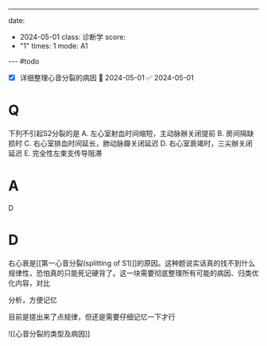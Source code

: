 ---
date:
  - 2024-05-01
class: 诊断学
score:
  - "1"
times: 1
mode: A1

--- #todo
- [x] 详细整理心音分裂的病因 📅 2024-05-01 ✅ 2024-05-01


# Q
下列不引起S2分裂的是
A. 左心室射血时间缩短，主动脉辦关闭提前
B. 房间隔缺损时
C. 右心室排血时间延长，肺动脉瓣关闭延迟
D. 右心室衰竭时，三尖辦关闭延迟
E. 完全性左束支传导阻滞

# A

D



# D
右心衰是[[第一心音分裂(splitting of S1)]]的原因。这种题说实话真的找不到什么规律性，恐怕真的只能死记硬背了。这一块需要彻底整理所有可能的病因、归类优化内容，对比

分析，方便记忆

目前是搓出来了点规律，但还是需要仔细记忆一下才行

![[心音分裂的类型及病因]]